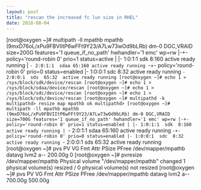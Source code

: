 ```yaml
---
layout: post
title: "rescan the increased fc lun size in RHEL"
date: 2018-08-04
---
```


[root@oxygen ~]# multipath -ll mpathb
mpathb (9mxD76oL/xPu9FBVIItP6wFFt9Y23/A7Lw73wOd9bLRb) dm-0 DGC,VRAID
size=200G features='1 queue_if_no_path' hwhandler='1 emc' wp=rw
|-+- policy='round-robin 0' prio=1 status=active
| |- 1:0:1:1  sdk  8:160  active ready running
| `- 2:0:1:1  sdaa 65:160 active ready running
`-+- policy='round-robin 0' prio=0 status=enabled
  |- 1:0:0:1  sdc  8:32   active ready running
  `- 2:0:0:1  sds  65:32  active ready running
[root@oxygen ~]# echo 1 > /sys/block/sdk/device/rescan
[root@oxygen ~]# echo 1 > /sys/block/sdaa/device/rescan
[root@oxygen ~]# echo 1 > /sys/block/sdc/device/rescan
[root@oxygen ~]# echo 1 > /sys/block/sds/device/rescan
[root@oxygen ~]# multipathd -k
multipathd> resize map mpathb
ok
multipathd>
[root@oxygen ~]# multipath -ll mpathb
mpathb (9mxD76oL/xPu9FBVIItP6wFFt9Y23/A7Lw73wOd9bLRb) dm-0 DGC,VRAID
size=700G features='1 queue_if_no_path' hwhandler='1 emc' wp=rw
|-+- policy='round-robin 0' prio=1 status=enabled
| |- 1:0:1:1  sdk  8:160  active ready running
| `- 2:0:1:1  sdaa 65:160 active ready running
`-+- policy='round-robin 0' prio=0 status=enabled
  |- 1:0:0:1  sdc  8:32   active ready running
  `- 2:0:0:1  sds  65:32  active ready running
[root@oxygen ~]# pvs
  PV                   VG       Fmt  Attr PSize   PFree 
  /dev/mapper/mpathb   datavg   lvm2 a--  200.00g      0 
[root@oxygen ~]# pvresize  /dev/mapper/mpathb
  Physical volume "/dev/mapper/mpathb" changed
  1 physical volume(s) resized / 0 physical volume(s) not resized
[root@oxygen ~]# pvs
  PV                   VG       Fmt  Attr PSize   PFree 
  /dev/mapper/mpathb   datavg   lvm2 a--  700.00g 500.00g
